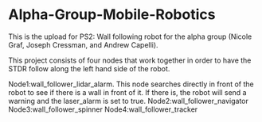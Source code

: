 # Alpha-Group-Mobile-Robotics
This is the upload for PS2: Wall following robot for the alpha group (Nicole Graf, Joseph Cressman, and Andrew Capelli).

This project consists of four nodes that work together in order to have the STDR follow along the left hand side of the robot. 

Node1:wall_follower_lidar_alarm. This node searches directly in front of the robot to see if there is a wall in front of it. If there is, the robot will send a warning and the laser_alarm is set to true.
Node2:wall_follower_navigator
Node3:wall_follower_spinner
Node4:wall_follower_tracker
